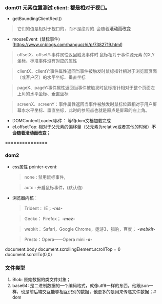 ### dom01 元素位置测试  client: 都是相对于视口。
+ getBoundingClientRect()
>  它们的值是相对于视口的，而不是绝对的. 会随着**滚动而改变**
+ mouseEvent: (鼠标事件)[https://www.cnblogs.com/hanguozhi/p/7382719.html]
> offsetX、offsetY:事件属性返回触发事件时 鼠标相对于事件源元素 的X,Y坐标，标准事件没有对应的属性

> clientX、clientY:事件属性返回当事件被触发时鼠标指针相对于浏览器页面（或客户区）的水平坐标、垂直坐标

> pageX、pageY:事件属性返回当事件被触发时鼠标指针相对于整个页面左上角的水平坐标、垂直坐标

> screenX、screenY：事件属性返回当事件被触发时鼠标位置相对于用户屏幕水水平坐标、垂直坐标，此时的参照点也就是原点是屏幕的左上角。

+ DOMContentLoaded事件： 等待dom文档加载完成
+ el.offsetTop: 相对于父元素的偏移量（父元素为relative或者其他的时候）**不会随着滚动而改变；**

===============

### dom2
+ css属性 pointer-event:
  > none : 禁用鼠标事件,
  
  > auto : 开启鼠标事件，(默认值)
+ 浏览器内核：
  > Trident： IE；***-ms-***

  > Gecko： Firefox； ***-moz-***

  > webkit： Safari，Google Chrome，遨游3，猎豹，百度；  ***-webkit-*** 

  > Presto：Opera——Opera mini ***-o-***

document.body
document.scrollingElement.scrollTop = 0
document.scrollTo(0,0)

### 文件类型

1. Blob: 原始数据的类文件对象；
2. base64: 是二进制数据的一个编码格式，就像utf8一样的东西，他跟json一样，也是前后端交互能够相互识别的数据，他更多的是用来传递文件数据；# dom
